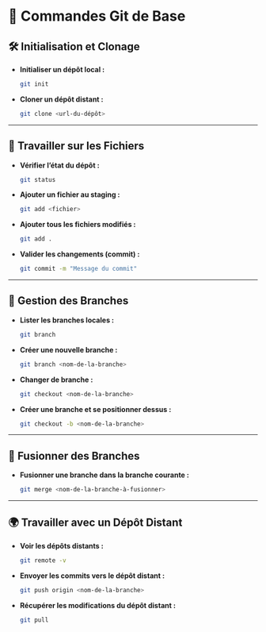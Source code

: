 # 🚀 Commandes Git de Base

## 🛠️ Initialisation et Clonage

- **Initialiser un dépôt local :**
    ```bash
    git init
    ```

- **Cloner un dépôt distant :**
    ```bash
    git clone <url-du-dépôt>
    ```

---

## 📄 Travailler sur les Fichiers

- **Vérifier l’état du dépôt :**
    ```bash
    git status
    ```

- **Ajouter un fichier au staging :**
    ```bash
    git add <fichier>
    ```

- **Ajouter tous les fichiers modifiés :**
    ```bash
    git add .
    ```

- **Valider les changements (commit) :**
    ```bash
    git commit -m "Message du commit"
    ```

---

## 🌿 Gestion des Branches

- **Lister les branches locales :**
    ```bash
    git branch
    ```

- **Créer une nouvelle branche :**
    ```bash
    git branch <nom-de-la-branche>
    ```

- **Changer de branche :**
    ```bash
    git checkout <nom-de-la-branche>
    ```

- **Créer une branche et se positionner dessus :**
    ```bash
    git checkout -b <nom-de-la-branche>
    ```

---

## 🔀 Fusionner des Branches

- **Fusionner une branche dans la branche courante :**
    ```bash
    git merge <nom-de-la-branche-à-fusionner>
    ```

---

## 🌍 Travailler avec un Dépôt Distant

- **Voir les dépôts distants :**
    ```bash
    git remote -v
    ```

- **Envoyer les commits vers le dépôt distant :**
    ```bash
    git push origin <nom-de-la-branche>
    ```

- **Récupérer les modifications du dépôt distant :**
    ```bash
    git pull
    ```
